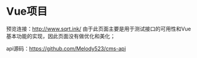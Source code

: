 # Vue项目
预览连接：http://www.sqrt.ink/
由于此页面主要是用于测试接口的可用性和Vue基本功能的实现，因此页面没有做优化和美化；

api源码：https://github.com/Melody523/cms-api
